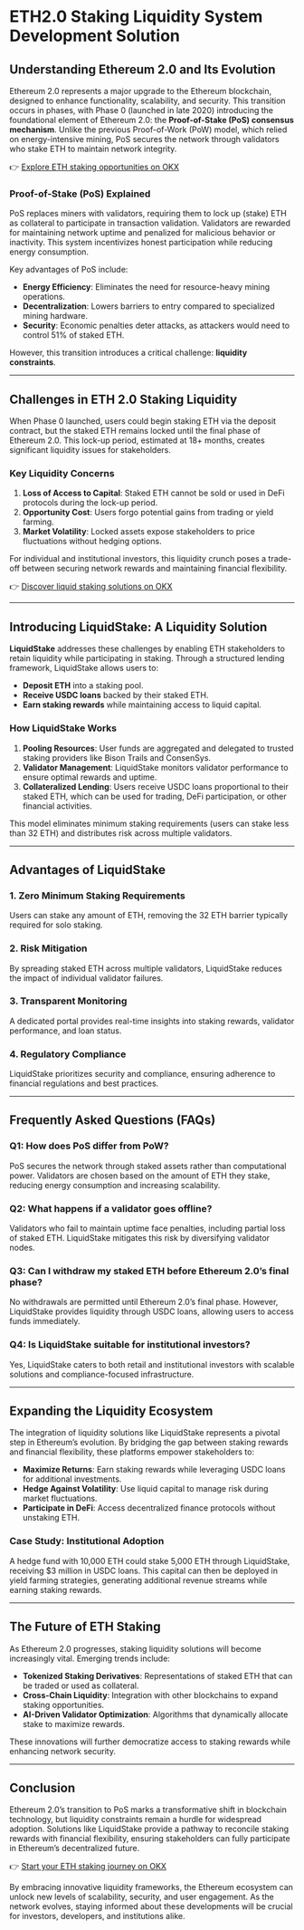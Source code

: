 # ETH2.0 Staking Liquidity System Development Solution  

## Understanding Ethereum 2.0 and Its Evolution  

Ethereum 2.0 represents a major upgrade to the Ethereum blockchain, designed to enhance functionality, scalability, and security. This transition occurs in phases, with Phase 0 (launched in late 2020) introducing the foundational element of Ethereum 2.0: the **Proof-of-Stake (PoS) consensus mechanism**. Unlike the previous Proof-of-Work (PoW) model, which relied on energy-intensive mining, PoS secures the network through validators who stake ETH to maintain network integrity.  

👉 [Explore ETH staking opportunities on OKX](https://bit.ly/okx-bonus)  

### Proof-of-Stake (PoS) Explained  
PoS replaces miners with validators, requiring them to lock up (stake) ETH as collateral to participate in transaction validation. Validators are rewarded for maintaining network uptime and penalized for malicious behavior or inactivity. This system incentivizes honest participation while reducing energy consumption.  

Key advantages of PoS include:  
- **Energy Efficiency**: Eliminates the need for resource-heavy mining operations.  
- **Decentralization**: Lowers barriers to entry compared to specialized mining hardware.  
- **Security**: Economic penalties deter attacks, as attackers would need to control 51% of staked ETH.  

However, this transition introduces a critical challenge: **liquidity constraints**.  

---

## Challenges in ETH 2.0 Staking Liquidity  

When Phase 0 launched, users could begin staking ETH via the deposit contract, but the staked ETH remains locked until the final phase of Ethereum 2.0. This lock-up period, estimated at 18+ months, creates significant liquidity issues for stakeholders.  

### Key Liquidity Concerns  
1. **Loss of Access to Capital**: Staked ETH cannot be sold or used in DeFi protocols during the lock-up period.  
2. **Opportunity Cost**: Users forgo potential gains from trading or yield farming.  
3. **Market Volatility**: Locked assets expose stakeholders to price fluctuations without hedging options.  

For individual and institutional investors, this liquidity crunch poses a trade-off between securing network rewards and maintaining financial flexibility.  

👉 [Discover liquid staking solutions on OKX](https://bit.ly/okx-bonus)  

---

## Introducing LiquidStake: A Liquidity Solution  

**LiquidStake** addresses these challenges by enabling ETH stakeholders to retain liquidity while participating in staking. Through a structured lending framework, LiquidStake allows users to:  
- **Deposit ETH** into a staking pool.  
- **Receive USDC loans** backed by their staked ETH.  
- **Earn staking rewards** while maintaining access to liquid capital.  

### How LiquidStake Works  
1. **Pooling Resources**: User funds are aggregated and delegated to trusted staking providers like Bison Trails and ConsenSys.  
2. **Validator Management**: LiquidStake monitors validator performance to ensure optimal rewards and uptime.  
3. **Collateralized Lending**: Users receive USDC loans proportional to their staked ETH, which can be used for trading, DeFi participation, or other financial activities.  

This model eliminates minimum staking requirements (users can stake less than 32 ETH) and distributes risk across multiple validators.  

---

## Advantages of LiquidStake  

### 1. **Zero Minimum Staking Requirements**  
Users can stake any amount of ETH, removing the 32 ETH barrier typically required for solo staking.  

### 2. **Risk Mitigation**  
By spreading staked ETH across multiple validators, LiquidStake reduces the impact of individual validator failures.  

### 3. **Transparent Monitoring**  
A dedicated portal provides real-time insights into staking rewards, validator performance, and loan status.  

### 4. **Regulatory Compliance**  
LiquidStake prioritizes security and compliance, ensuring adherence to financial regulations and best practices.  

---

## Frequently Asked Questions (FAQs)  

### Q1: How does PoS differ from PoW?  
PoS secures the network through staked assets rather than computational power. Validators are chosen based on the amount of ETH they stake, reducing energy consumption and increasing scalability.  

### Q2: What happens if a validator goes offline?  
Validators who fail to maintain uptime face penalties, including partial loss of staked ETH. LiquidStake mitigates this risk by diversifying validator nodes.  

### Q3: Can I withdraw my staked ETH before Ethereum 2.0’s final phase?  
No withdrawals are permitted until Ethereum 2.0’s final phase. However, LiquidStake provides liquidity through USDC loans, allowing users to access funds immediately.  

### Q4: Is LiquidStake suitable for institutional investors?  
Yes, LiquidStake caters to both retail and institutional investors with scalable solutions and compliance-focused infrastructure.  

---

## Expanding the Liquidity Ecosystem  

The integration of liquidity solutions like LiquidStake represents a pivotal step in Ethereum’s evolution. By bridging the gap between staking rewards and financial flexibility, these platforms empower stakeholders to:  
- **Maximize Returns**: Earn staking rewards while leveraging USDC loans for additional investments.  
- **Hedge Against Volatility**: Use liquid capital to manage risk during market fluctuations.  
- **Participate in DeFi**: Access decentralized finance protocols without unstaking ETH.  

### Case Study: Institutional Adoption  
A hedge fund with 10,000 ETH could stake 5,000 ETH through LiquidStake, receiving $3 million in USDC loans. This capital can then be deployed in yield farming strategies, generating additional revenue streams while earning staking rewards.  

---

## The Future of ETH Staking  

As Ethereum 2.0 progresses, staking liquidity solutions will become increasingly vital. Emerging trends include:  
- **Tokenized Staking Derivatives**: Representations of staked ETH that can be traded or used as collateral.  
- **Cross-Chain Liquidity**: Integration with other blockchains to expand staking opportunities.  
- **AI-Driven Validator Optimization**: Algorithms that dynamically allocate stake to maximize rewards.  

These innovations will further democratize access to staking rewards while enhancing network security.  

---

## Conclusion  

Ethereum 2.0’s transition to PoS marks a transformative shift in blockchain technology, but liquidity constraints remain a hurdle for widespread adoption. Solutions like LiquidStake provide a pathway to reconcile staking rewards with financial flexibility, ensuring stakeholders can fully participate in Ethereum’s decentralized future.  

👉 [Start your ETH staking journey on OKX](https://bit.ly/okx-bonus)  

By embracing innovative liquidity frameworks, the Ethereum ecosystem can unlock new levels of scalability, security, and user engagement. As the network evolves, staying informed about these developments will be crucial for investors, developers, and institutions alike.